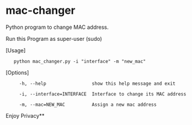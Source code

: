 # mac-changer
Python program to change MAC address.

Run this Program as super-user (sudo)

[Usage]
       
       python mac_changer.py -i "interface" -m "new_mac"

[Options]
 
         -h, --help                 show this help message and exit
  
         -i, --interface=INTERFACE  Interface to change its MAC address
  
         -m, --mac=NEW_MAC          Assign a new mac address


Enjoy Privacy**
